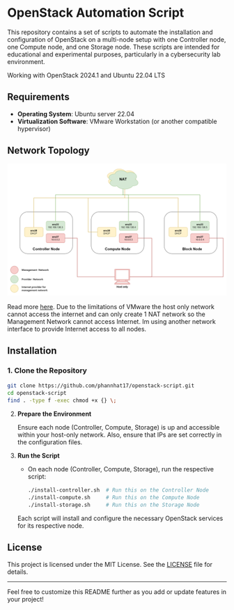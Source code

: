 # OpenStack Automation Script

This repository contains a set of scripts to automate the installation and configuration of OpenStack on a multi-node setup with one Controller node, one Compute node, and one Storage node. These scripts are intended for educational and experimental purposes, particularly in a cybersecurity lab environment.

Working with OpenStack 2024.1 and Ubuntu 22.04 LTS

## Requirements

- **Operating System**: Ubuntu server 22.04
- **Virtualization Software**: VMware Workstation (or another compatible hypervisor)

## Network Topology

![](./assets/network-topo.png)

Read more [here](https://docs.openstack.org/install-guide/environment-networking.html). Due to the limitations of VMware the host only network cannot access the internet and can only create 1 NAT network so the Management Network cannot access Internet. Im using another network interface to provide Internet access to all nodes.

## Installation

### 1. **Clone the Repository**

   ```bash
   git clone https://github.com/phannhat17/openstack-script.git
   cd openstack-script
   find . -type f -exec chmod +x {} \;
   ```

2. **Prepare the Environment**

   Ensure each node (Controller, Compute, Storage) is up and accessible within your host-only network. Also, ensure that IPs are set correctly in the configuration files.

3. **Run the Script**

   - On each node (Controller, Compute, Storage), run the respective script:
   
     ```bash
     ./install-controller.sh  # Run this on the Controller Node
     ./install-compute.sh     # Run this on the Compute Node
     ./install-storage.sh     # Run this on the Storage Node
     ```

   Each script will install and configure the necessary OpenStack services for its respective node.


## License

This project is licensed under the MIT License. See the [LICENSE](LICENSE) file for details.

---

Feel free to customize this README further as you add or update features in your project!